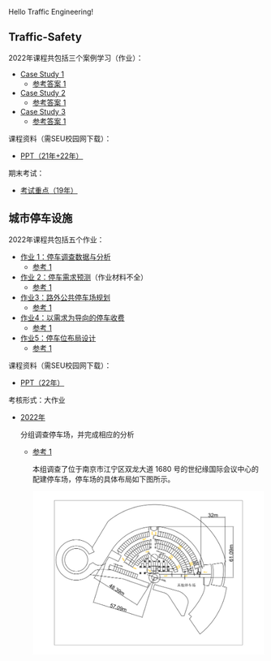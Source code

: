 Hello Traffic Engineering!

## Traffic-Safety

2022年课程共包括三个案例学习（作业）：

* [Case Study 1](https://wwys.lanpw.com/iZqhS1lpec2b)
  - [参考答案 1](https://wwys.lanpw.com/iknkU1lpec5e)
* [Case Study 2](https://wwys.lanpw.com/itEvj1lpek3a)
  * [参考答案 1](https://wwys.lanpw.com/i0yOS1lpek4b)
* [Case Study 3](https://wwys.lanpw.com/il4gy1lpfrza)
  * [参考答案 1](https://wwys.lanpw.com/iLFss1lpfryj)

课程资料（需SEU校园网下载）：

* [PPT（21年+22年）](https://pan.seu.edu.cn:443/link/4A67559F5EAFA91A7A23E0DF4E8DA75C)

期末考试：

* [考试重点（19年）](https://wwys.lanpw.com/ii1fu1lpop0h)

## 城市停车设施

2022年课程共包括五个作业：

* [作业 1：停车调查数据与分析](https://www.lanzouh.com/iKuH61mozagj)
  - [参考 1](https://www.lanzouh.com/iF3PD1mp2ewh)
* [作业 2：停车需求预测](https://www.lanzouh.com/iOFb01mp21ah)（作业材料不全）
  * [参考 1](https://www.lanzouh.com/iKecV1mp1upa)
* [作业3：路外公共停车场规划](https://www.lanzouh.com/iawV21mp2vtg)
  * [参考 1](https://www.lanzouh.com/iJfmi1mp2vsf)
* [作业4：以需求为导向的停车收费](https://www.lanzouh.com/izFum1mp33bg)
  * [参考 1](https://www.lanzouh.com/iORpn1mp33af)
* [作业5：停车位布局设计](https://www.lanzouh.com/iOCHr1mp38te)
  * [参考 1](https://www.lanzouh.com/i7WKF1mp38uf)

课程资料（需SEU校园网下载）：

* [PPT（22年）](https://pan.seu.edu.cn:443/link/7E635BCFE89513B148280573266AEF48)

考核形式：大作业

* [2022年](https://wwv.lanzouh.com/iBAfN1mp3jde)

  分组调查停车场，并完成相应的分析

  * [参考 1](https://wwv.lanzouh.com/iaWTE1mp3lfi)

    本组调查了位于南京市江宁区双龙大道 1680 号的世纪缘国际会议中心的配建停车场，停车场的具体布局如下图所示。

    ![](../Attachments/course-parking-1.png)
